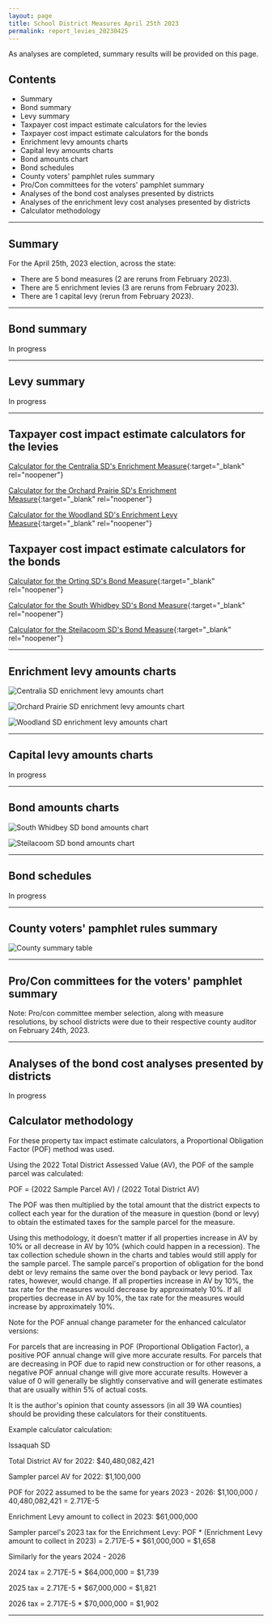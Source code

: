 ```yaml
---
layout: page
title: School District Measures April 25th 2023
permalink: report_levies_20230425
---
```


As analyses are completed, summary results will be provided on this page.

## Contents
- Summary
- Bond summary
- Levy summary
- Taxpayer cost impact estimate calculators for the levies
- Taxpayer cost impact estimate calculators for the bonds
- Enrichment levy amounts charts
- Capital levy amounts charts
- Bond amounts chart
- Bond schedules
- County voters' pamphlet rules summary
- Pro/Con committees for the voters' pamphlet summary
- Analyses of the bond cost analyses presented by districts
- Analyses of the enrichment levy cost analyses presented by districts
- Calculator methodology

___

## Summary
For the April 25th, 2023 election, across the state:
- There are 5 bond measures (2 are reruns from February 2023).
- There are 5 enrichment levies (3 are reruns from February 2023).
- There are 1 capital levy (rerun from February 2023).


___

## Bond summary

In progress

___

## Levy summary

In progress

___

## Taxpayer cost impact estimate calculators for the levies

[Calculator for the Centralia SD's Enrichment Measure](calculator_centralia_20230425_enhanced){:target="_blank" rel="noopener"}

[Calculator for the Orchard Prairie SD's Enrichment Measure](calculator_orchard_prairie_20230425_enhanced){:target="_blank" rel="noopener"}

[Calculator for the Woodland SD's Enrichment Levy Measure](calculator_woodland_20230425_enhanced){:target="_blank" rel="noopener"}

## Taxpayer cost impact estimate calculators for the bonds

[Calculator for the Orting SD's Bond Measure](calculator_orting_20230425_enhanced){:target="_blank" rel="noopener"}

[Calculator for the South Whidbey SD's Bond Measure](calculator_south_whidbey_20230425_enhanced){:target="_blank" rel="noopener"}

[Calculator for the Steilacoom SD's Bond Measure](calculator_steilacoom_20230425_enhanced){:target="_blank" rel="noopener"}

___

## Enrichment levy amounts charts

![Centralia SD enrichment levy amounts chart](pagesManual/LeviesReport/20230425/CentraliaEnrichment.png "Centralia SD enrichment levy amounts chart")

![Orchard Prairie SD enrichment levy amounts chart](pagesManual/LeviesReport/20230425/OrchardPrairieEnrichment.png "Centralia SD enrichment levy amounts chart")

![Woodland SD enrichment levy amounts chart](pagesManual/LeviesReport/20230425/WoodlandEnrichment.png "Woodland SD enrichment levy amounts chart")

___


## Capital levy amounts charts

In progress

___

## Bond amounts charts

![South Whidbey SD bond amounts chart](pagesManual/LeviesReport/20230425/SouthWhidbey.png "South Whidbey SD bond amounts chart")

![Steilacoom SD bond amounts chart](pagesManual/LeviesReport/20230425/Steilacoom.png "Steilacoom SD bond amounts chart")

___

## Bond schedules

In progress

___

## County voters' pamphlet rules summary

![County summary table](pagesManual/LeviesReport/20230214/VotersPamphletRules.png "County summary table")

___

## Pro/Con committees for the voters' pamphlet summary

Note: Pro/con committee member selection, along with measure resolutions, by school districts were due to their respective county auditor on February 24th, 2023.

___


## Analyses of the bond cost analyses presented by districts

In progress

## Calculator methodology

For these property tax impact estimate calculators, a Proportional Obligation Factor (POF) method was used.

Using the 2022 Total District Assessed Value (AV), the POF of the sample parcel was calculated:

POF = (2022 Sample Parcel AV) / (2022 Total District AV)

The POF was then multiplied by the total amount that the district expects to collect each year for the duration of the measure in question (bond or levy) 
to obtain the estimated taxes for the sample parcel for the measure.

Using this methodology, it doesn’t matter if all properties increase in AV by 10% or all decrease in AV by 10% (which could happen in a recession). 
The tax collection schedule shown in the charts and tables would still apply for the sample parcel. The sample parcel's proportion of obligation for the bond debt 
or levy remains the same over the bond payback or levy period. Tax rates, however, would change. If all properties increase in AV by 10%, the tax rate for the measures would 
decrease by approximately 10%. If all properties decrease in AV by 10%, the tax rate for the measures would increase by approximately 10%.

Note for the POF annual change parameter for the enhanced calculator versions:

For parcels that are increasing in POF (Proportional Obligation Factor), a positive POF annual change will give more accurate results. 
For parcels that are decreasing in POF due to rapid new construction or for other reasons, a negative POF annual change will give more accurate results. 
However a value of 0 will generally be slightly conservative and will generate estimates that are usually within 5% of actual costs. 

It is the author's opinion that county assessors (in all 39 WA counties) should be providing these calculators for their constituents. 

Example calculator calculation:

Issaquah SD

Total District AV for 2022: $40,480,082,421

Sampler parcel AV for 2022: $1,100,000

POF for 2022 assumed to be the same for years 2023 - 2026: $1,100,000 / 40,480,082,421 = 2.717E-5

Enrichment Levy amount to collect in 2023: $61,000,000

Sampler parcel's 2023 tax for the Enrichment Levy: POF * (Enrichment Levy amount to collect in 2023) = 2.717E-5 * $61,000,000 = $1,658

Similarly for the years 2024 - 2026

2024 tax = 2.717E-5 * $64,000,000 = $1,739

2025 tax = 2.717E-5 * $67,000,000 = $1,821

2026 tax = 2.717E-5 * $70,000,000 = $1,902


___

